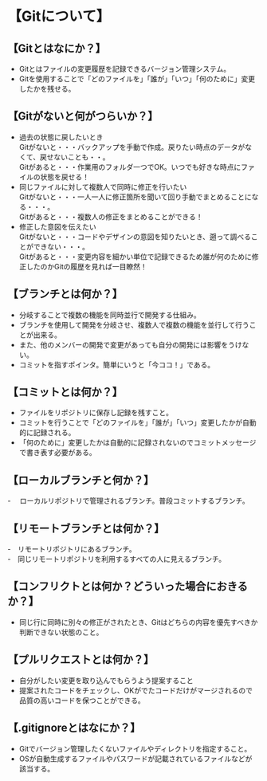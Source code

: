 # 【Gitについて】  

## 【Gitとはなにか？】  
- Gitとはファイルの変更履歴を記録できるバージョン管理システム。  
- Gitを使用することで「どのファイルを」「誰が」「いつ」「何のために」変更したかを残せる。  

## 【Gitがないと何がつらいか？】  
- 過去の状態に戻したいとき  
Gitがないと・・・バックアップを手動で作成。戻りたい時点のデータがなくて、戻せないことも・・。  
Gitがあると・・・作業用のフォルダ一つでOK。いつでも好きな時点にファイルの状態を戻せる！  
- 同じファイルに対して複数人で同時に修正を行いたい  
Gitがないと・・・一人一人に修正箇所を聞いて回り手動でまとめることになる・・・。  
Gitがあると・・・複数人の修正をまとめることができる！  
- 修正した意図を伝えたい  
Gitがないと・・・コードやデザインの意図を知りたいとき、遡って調べることができない・・・。  
Gitがあると・・・変更内容を細かい単位で記録できるため誰が何のために修正したのかGitの履歴を見れば一目瞭然！  

## 【ブランチとは何か？】  
- 分岐することで複数の機能を同時並行で開発する仕組み。    
- ブランチを使用して開発を分岐させ、複数人で複数の機能を並行して行うことが出来る。 
- また、他のメンバーの開発で変更があっても自分の開発には影響をうけない。  
- コミットを指すポインタ。簡単にいうと「今ココ！」である。  

## 【コミットとは何か？】　
- ファイルをリポジトリに保存し記録を残すこと。  
- コミットを行うことで「どのファイルを」「誰が」「いつ」変更したかが自動的に記録される。  
- 「何のために」変更したかは自動的に記録されないのでコミットメッセージで書き表す必要がある。

## 【ローカルブランチと何か？】  
-　 ローカルリポジトリで管理されるブランチ。普段コミットするブランチ。  

## 【リモートブランチとは何か？】  
-　リモートリポジトリにあるブランチ。  
-　同じリモートリポジトリを利用するすべての人に見えるブランチ。   

## 【コンフリクトとは何か？どういった場合におきるか？】  
- 同じ行に同時に別々の修正がされたとき、Gitはどちらの内容を優先すべきか判断できない状態のこと。  

## 【プルリクエストとは何か？】  
- 自分がしたい変更を取り込んでもらうよう提案すること  
- 提案されたコードをチェックし、OKがでたコードだけがマージされるので品質の高いコードを保つことができる。  

## 【.gitignoreとはなにか？】  
- Gitでバージョン管理したくないファイルやディレクトリを指定すること。  
- OSが自動生成するファイルやパスワードが記載されているファイルなどが該当する。  
